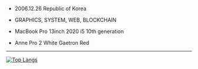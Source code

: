 - 2006.12.26 Republic of Korea

- GRAPHICS, SYSTEM, WEB, BLOCKCHAIN

- MacBook Pro 13inch 2020 i5 10th generation

- Anne Pro 2 White Gaetron Red

<hr/>

[![Top Langs](https://github-readme-stats.vercel.app/api/top-langs/?username=Pribess)](https://github.com/metleeha)

